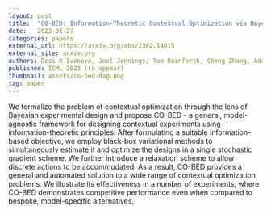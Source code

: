 ```yaml
---
layout: post
title:  "CO-BED: Information-Theoretic Contextual Optimization via Bayesian Experimental Design"
date:   2023-02-27
categories: papers
external_url: https://arxiv.org/abs/2302.14015
external_site: arxiv.org
authors: Desi R Ivanova, Joel Jennings, Tom Rainforth, Cheng Zhang, Adam Foster
published: ICML 2023 (to appear)
thumbnail: assets/co-bed-dag.png
tag: paper
---
```


We formalize the problem of contextual optimization through the lens of Bayesian experimental design and propose CO-BED - a general, model-agnostic framework for designing contextual experiments using information-theoretic principles. After formulating a suitable information-based objective, we employ black-box variational methods to simultaneously estimate it and optimize the designs in a single stochastic gradient scheme. We further introduce a relaxation scheme to allow discrete actions to be accommodated. As a result, CO-BED provides a general and automated solution to a wide range of contextual optimization problems. We illustrate its effectiveness in a number of experiments, where CO-BED demonstrates competitive performance even when compared to bespoke, model-specific alternatives.
<!--more-->
